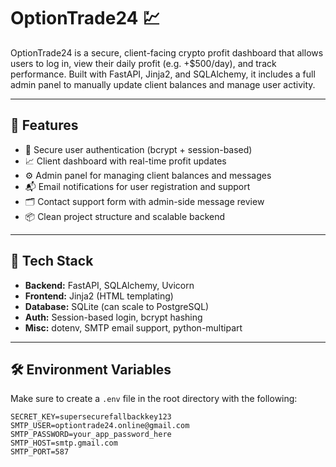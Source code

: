 # OptionTrade24 💹

OptionTrade24 is a secure, client-facing crypto profit dashboard that allows users to log in, view their daily profit (e.g. +$500/day), and track performance. Built with FastAPI, Jinja2, and SQLAlchemy, it includes a full admin panel to manually update client balances and manage user activity.

---

## 🔧 Features

- 🔐 Secure user authentication (bcrypt + session-based)
- 📈 Client dashboard with real-time profit updates
- ⚙️ Admin panel for managing client balances and messages
- 📬 Email notifications for user registration and support
- 🗂️ Contact support form with admin-side message review
- 📦 Clean project structure and scalable backend

---

## 🚀 Tech Stack

- **Backend:** FastAPI, SQLAlchemy, Uvicorn
- **Frontend:** Jinja2 (HTML templating)
- **Database:** SQLite (can scale to PostgreSQL)
- **Auth:** Session-based login, bcrypt hashing
- **Misc:** dotenv, SMTP email support, python-multipart

---

## 🛠 Environment Variables

Make sure to create a `.env` file in the root directory with the following:

```env
SECRET_KEY=supersecurefallbackkey123
SMTP_USER=optiontrade24.online@gmail.com
SMTP_PASSWORD=your_app_password_here
SMTP_HOST=smtp.gmail.com
SMTP_PORT=587